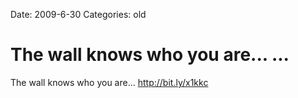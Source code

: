 Date: 2009-6-30
Categories: old

# The wall knows who you are... ...

The wall knows who you are... <a href="http://bit.ly/x1kkc" rel="nofollow">http://bit.ly/x1kkc</a>
